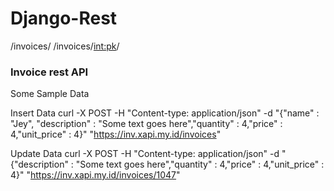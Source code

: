 # Django-Rest
/invoices/
/invoices/<int:pk>/



### Invoice rest API 
Some Sample Data 

Insert Data 
curl  -X POST  -H "Content-type: application/json" -d "{\"name\" : \"Jey\", \"description\" : \"Some text goes here\",\"quantity\" : 4,\"price\" : 4,\"unit_price\" : 4}" "https://inv.xapi.my.id/invoices"  

Update Data 
curl  -X POST  -H "Content-type: application/json" -d "{\"description\" : \"Some text goes here\",\"quantity\" : 4,\"price\" : 4,\"unit_price\" : 4}" "https://inv.xapi.my.id/invoices/1047"  

